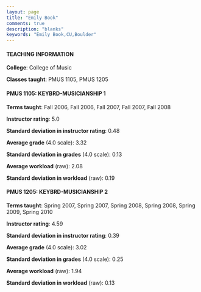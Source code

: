 ```yaml
---
layout: page
title: "Emily Book" 
comments: true
description: "blanks"
keywords: "Emily Book,CU,Boulder"
---
```

<head>
<script src="https://ajax.googleapis.com/ajax/libs/jquery/2.1.3/jquery.min.js"></script>
<script src="https://dl.dropboxusercontent.com/s/pc42nxpaw1ea4o9/highcharts.js?dl=0"></script>
<!-- <script src="../assets/js/highcharts.js"></script> -->
<style type="text/css">@font-face {
	font-family: "Bebas Neue";
	src: url(https://www.filehosting.org/file/details/544349/BebasNeue Regular.otf) format("opentype");
	}
	h1.Bebas { 
		font-family: "Bebas Neue", Verdana, Tahoma;
	}
</style>
</head>
	   
#### TEACHING INFORMATION

**College**: College of Music

**Classes taught**: PMUS 1105, PMUS 1205

#### PMUS 1105: KEYBRD-MUSICIANSHIP 1

**Terms taught**: Fall 2006, Fall 2006, Fall 2007, Fall 2007, Fall 2008

**Instructor rating**: 5.0

**Standard deviation in instructor rating**: 0.48

**Average grade** (4.0 scale): 3.32

**Standard deviation in grades** (4.0 scale): 0.13

**Average workload** (raw): 2.08

**Standard deviation in workload** (raw): 0.19

#### PMUS 1205: KEYBRD-MUSICIANSHIP 2

**Terms taught**: Spring 2007, Spring 2007, Spring 2008, Spring 2008, Spring 2009, Spring 2010

**Instructor rating**: 4.59

**Standard deviation in instructor rating**: 0.39

**Average grade** (4.0 scale): 3.02

**Standard deviation in grades** (4.0 scale): 0.25

**Average workload** (raw): 1.94

**Standard deviation in workload** (raw): 0.13

